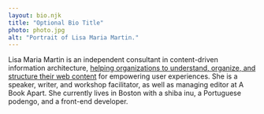```yaml
---
layout: bio.njk
title: "Optional Bio Title"
photo: photo.jpg
alt: "Portrait of Lisa Maria Martin."
---
```


Lisa Maria Martin is an independent consultant in content-driven information architecture, [helping organizations to understand, organize, and structure their web content](#) for empowering user experiences. She is a speaker, writer, and workshop facilitator, as well as managing editor at A Book Apart. She currently lives in Boston with a shiba inu, a Portuguese podengo, and a front-end developer.